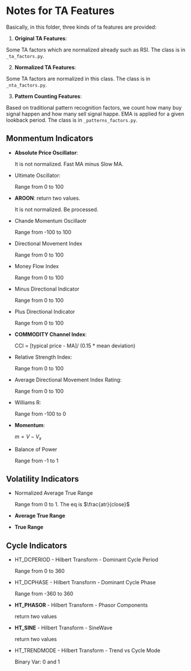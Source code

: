 # Notes for TA Features

Basically, in this folder, three kinds of ta features are provided:

1. **Original TA Features**:

Some TA factors which are normalized already such as RSI. The class is in `_ta_factors.py`.

2. **Normalized TA Features**:

Some TA factors are normalized in this class. The class is in `_nta_factors.py`.

3. **Pattern Counting Features**:

Based on traditional pattern recognition factors, we count how many buy signal happen and how many sell signal happe. EMA is applied for a given lookback period. The class is in `_patterns_factors.py`.

## Monmentum Indicators

* **Absolute Price Oscillator**:

    It is not normalized. Fast MA minus Slow MA.

* Ultimate Oscillator:

    Range from 0 to 100

* **AROON**: return two values.

    It is not normalized. Be processed.

* Chande Momentum Oscillaotr

    Range from -100 to 100

* Directional Movement Index

    Range from 0 to 100

* Money Flow Index

    Range from 0 to 100

* Minus Directional Indicator

    Range from 0 to 100

* Plus Directional Indicator

    Range from 0 to 100

* **COMMODITY Channel Index**:

    CCI = [typical price - MA]/ (0.15 * mean deviation)

* Relative Strength Index:

    Range from 0 to 100

* Average Directional Movement Index Rating:

    Range from 0 to 100

* Williams R:

    Range from -100 to 0

* **Momentum**:

    $m=V-V_x$

* Balance of Power

    Range from -1 to 1

## Volatility Indicators

* Normalized Average True Range

    Range from 0 to 1. The eq is $\frac{atr}{close}$

* **Average True Range**

* **True Range**

## Cycle Indicators

* HT_DCPERIOD - Hilbert Transform - Dominant Cycle Period

    Range from 0 to 360

* HT_DCPHASE - Hilbert Transform - Dominant Cycle Phase

    Range from -360 to 360

* **HT_PHASOR** - Hilbert Transform - Phasor Components

    return two values

* **HT_SINE** - Hilbert Transform - SineWave

    return two values

* HT_TRENDMODE - Hilbert Transform - Trend vs Cycle Mode

    Binary Var: 0 and 1
